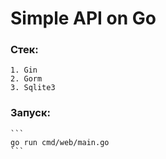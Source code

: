 # Simple API on Go

### Стек: 

    1. Gin
    2. Gorm
    3. Sqlite3


### Запуск:

    ```
    go run cmd/web/main.go
    ```